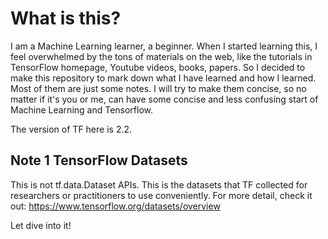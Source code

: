 # What is this?
I am a Machine Learning learner, a beginner. When I started learning this, I feel overwhelmed by the tons of materials on the web, like the tutorials in TensorFlow homepage, Youtube videos, books, papers. So I decided to make this repository to mark down what I have learned and how I learned. Most of them are just some notes. I will try to make them concise, so no matter if it's you or me, can have some concise and less confusing start of Machine Learning and Tensorflow.

The version of TF here is 2.2.

## Note 1 TensorFlow Datasets
This is not tf.data.Dataset APIs. This is the datasets that TF collected for researchers or practitioners to use conveniently. For more detail, check it out: https://www.tensorflow.org/datasets/overview

Let dive into it!
